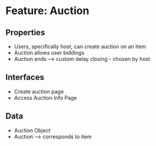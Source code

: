 # Feature: Auction

## Properties ##
- Users, specifically host, can create auction on an item
- Auction allows user biddings
- Auction ends --> custom delay closing - chosen by host

## Interfaces ##
- Create auction page
- Access Auction Info Page

## Data ##
- Auction Object
- Auction --> corresponds to item